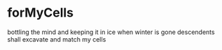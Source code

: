 # forMyCells
bottling the mind and keeping it in ice
when winter is gone descendents shall excavate and match my cells
